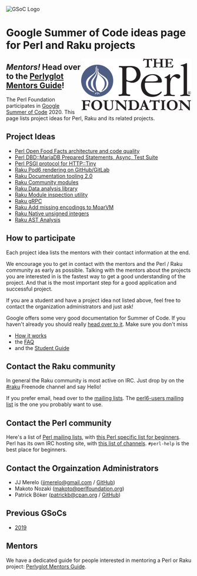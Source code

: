 ![GSoC Logo](https://summerofcode.withgoogle.com/static/img/summer-of-code-logo.svg)

# Google Summer of Code ideas page for Perl and Raku projects

<img src="img/tpf_logo_transparent.png" width="300px" align="right" alt="TPF">

## *Mentors!* Head over to the [Perlyglot Mentors Guide](mentors-guide.md)!


The Perl Foundation participates in [Google Summer of Code](https://summerofcode.withgoogle.com/) 2020.
This page lists project ideas for Perl, Raku and its related projects.


## Project Ideas

- [Perl Open Food Facts architecture and code quality](perl/Open-Food-Facts.md)
- [Perl DBD::MariaDB Prepared Statements, Async, Test Suite](perl/DBD-MariaDB.md)
- [Perl PSGI protocol for HTTP::Tiny](perl/HTTP-Tiny-PSGI.md)
- [Raku Pod6 rendering on GitHub/GitLab](raku/pod6-rendering-on-github-gitlab.md)
- [Raku Documentation tooling 2.0](raku/docs.md)
- [Raku Community modules](raku/community-modules.md)
- [Raku Data analysis library](raku/randas.md)
- [Raku Module inspection utility](raku/rakumods.md)
- [Raku gRPC](raku/gRPC.md)
- [Raku Add missing encodings to MoarVM](raku/missingencodings.md)
- [Raku Native unsigned integers](raku/nibbles.md)
- [Raku AST Analysis](raku/JMG-tooling.md)


## How to participate

Each project idea lists the mentors with their contact information at the end.

We encourage you to get in contact with the mentors and the Perl / Raku community as early as possible.
Talking with the mentors about the projects you are interested in is the fastest way to get a good
understanding of the project. And that is the most important step for a good application and successful
project.

If you are a student and have a project idea not listed above, feel free to
contact the organization administrators and just ask!

Google offers some very good documentation for Summer of Code. If you haven't already you should really
[head over to it](https://summerofcode.withgoogle.com/). Make sure you don't miss

- [How it works](https://summerofcode.withgoogle.com/how-it-works/)
- the [FAQ](https://developers.google.com/open-source/gsoc/faq)
- and the [Student Guide](https://google.github.io/gsocguides/student/)


## Contact the Raku community

In general the Raku community is most active on IRC. Just drop by on the
[#raku](https://webchat.freenode.net/#raku) Freenode channel and say Hello!

If you prefer email, head over to the [mailing lists](https://raku.org/archive/lists/).
The [perl6-users mailing list](https://www.nntp.perl.org/group/perl.perl6.users/) is the one you
probably want to use.


## Contact the Perl community

Here's a list of [Perl mailing lists](https://lists.perl.org/), with
[this Perl specific list for beginners](https://www.nntp.perl.org/group/perl.beginners/).
Perl has its own IRC hosting site, with [this list of channels](http://www.irc.perl.org/channels.html).
`#perl-help` is the best place for beginners.


## Contact the Orgainzation Administrators

- JJ Merelo (jjmerelo@gmail.com / [GitHub](https://github.com/JJ))
- Makoto Nozaki (makoto@perlfoundation.org)
- Patrick Böker (patrickb@cpan.org / [GitHub](https://github.com/patrickbkr))


## Previous GSoCs

- [2019](https://perl-foundation-outreach.github.io/ideas)


## Mentors

We have a dedicated guide for people interested in mentoring a Perl or Raku project:
[Perlyglot Mentors Guide](mentors-guide.md).

